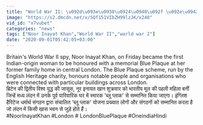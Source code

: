 ```yaml
---
title: "World War II: \u092d\u093e\u0930\u0924\u0940\u092f \u092e\u0942\u0932 \u0915\u0940 \u091c\u093e\u0938\u0942\u0938 Noor Inayat Khan \u0915\u094b London \u092e\u0947\u0902 \u092e\u093f\u0932\u093e \u0938\u092e\u094d\u200d\u092e\u093e\u0928 \u0935\u0928\u0907\u0902\u0921\u093f\u092f\u093e \u0939\u093f\u0902\u0926\u0940"
image: "https://s2.dmcdn.net/v/SQf151VIbZH99lzJK/x240"
vid_id: "x7vubet"
categories: "news"
tags: ["Noor Inayat Khan","World War II","world war 2"]
date: "2020-09-01T05:42:05+03:00"
---
```

Britain's World War II spy, Noor Inayat Khan, on Friday became the first Indian-origin woman to be honoured with a memorial Blue Plaque at her former family home in central London. The Blue Plaque scheme, run by the English Heritage charity, honours notable people and organisations who were connected with particular buildings across London.   <br>ब्रिटेन की द्वितीय विश्व युद्ध की जासूस, नूर इनायत खान शुक्रवार को भारतीय मूल की पहली महिला बनीं जिन्हें मध्य लंदन में उनके पूर्व पारिवारिक घर में स्मारक 'ब्लू प्लाक' से सम्मानित किया जाएगा। इंग्लिश हैरिटेज धर्मार्थ संगठन द्वारा संचालित 'ब्लू प्लाक' योजना प्रख्यात लोगों और संगठनों को सम्मानित करता है जो लंदन में किसी खास भवन से जुड़े होते हैं।   <br>#NoorInayatKhan #London # LondonBluePlaque #OneindiaHindi
